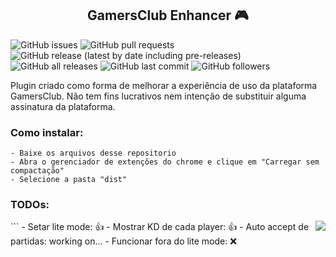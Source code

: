 <h2 align='center'>GamersClub Enhancer 🎮</h2>


![GitHub issues](https://img.shields.io/github/issues-raw/gabrielms98/GCEnhancer) ![GitHub pull requests](https://img.shields.io/github/issues-pr/gabrielms98/GCEnhancer) ![GitHub release (latest by date including pre-releases)](https://img.shields.io/github/v/release/gabrielms98/GCEnhancer?include_prereleases) ![GitHub all releases](https://img.shields.io/github/downloads/gabrielms98/GCEnhancer/total) ![GitHub last commit](https://img.shields.io/github/last-commit/gabrielms98/GCEnhancer) ![GitHub followers](https://img.shields.io/github/followers/gabrielms98?style=social)

Plugin criado como forma de melhorar a experiência de uso da plataforma GamersClub. Não tem fins lucrativos nem intenção de substituir alguma assinatura da plataforma.

### Como instalar:
```
- Baixe os arquivos desse repositorio
- Abra o gerenciador de extenções do chrome e clique em "Carregar sem compactação"
- Selecione a pasta "dist"
```

### TODOs:

<img align='right' src="https://i.imgur.com/0cmA8qh.png" >
```
 - Setar lite mode: 👍
 - Mostrar KD de cada player: 👍
 - Auto accept de partidas: working on...
 - Funcionar fora do lite mode: ❌




``` 
 